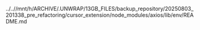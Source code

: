 ../..//mnt/h/ARCHIVE/.UNWRAP/13GB_FILES/backup_repository/20250803_201338_pre_refactoring/cursor_extension/node_modules/axios/lib/env/README.md